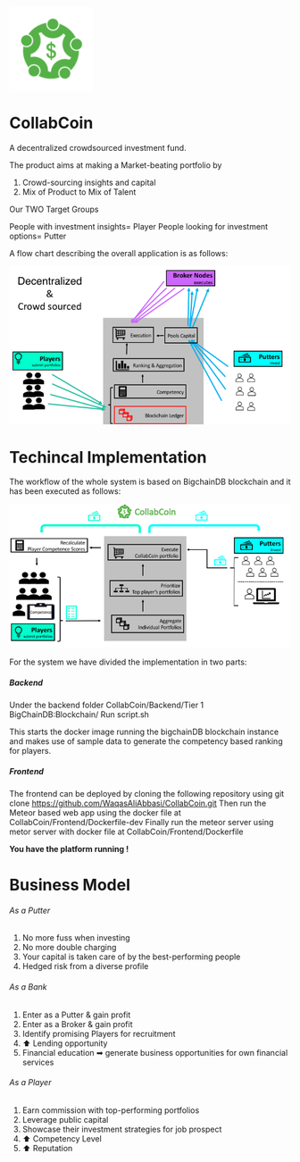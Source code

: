  <img src="/logo.png" width="150" align= "center"/>

# CollabCoin

A decentralized crowdsourced investment fund.

The product aims at making a Market-beating portfolio by 
1. Crowd-sourcing insights and capital
2. Mix of Product to Mix of Talent

Our TWO Target Groups

People with investment insights= Player
People looking for investment options= Putter

A flow chart describing the overall application is as follows:

<p align="center">
  <img src="/execution.png" width="800"/>
</p>


# Techincal Implementation 

The workflow of the whole system is based on BigchainDB blockchain and it has been executed as follows:

<p align="center">
  <img src="/CollabCoin-Workflow.png" width="800"/>
</p>

For the system we have divided the implementation in two parts:

##### Backend
Under the backend folder CollabCoin/Backend/Tier 1 BigChainDB:Blockchain/ 
Run script.sh 

This starts the docker image running the bigchainDB blockchain instance and makes use of sample data to generate the competency based ranking for players. 

##### Frontend

The frontend can be deployed by cloning the following repository using git clone https://github.com/WaqasAliAbbasi/CollabCoin.git
Then run the Meteor based web app using the docker file at CollabCoin/Frontend/Dockerfile-dev
Finally run the meteor server using metor server with docker file at CollabCoin/Frontend/Dockerfile

<b> You have the platform running ! </b>

# Business Model

###### As a Putter

1. No more fuss when investing
2. No more double charging
3. Your capital is taken care of by the best-performing people 
4. Hedged risk from a diverse profile

###### As a Bank
1. Enter as a Putter & gain profit
2. Enter as a Broker & gain profit
3. Identify promising Players for recruitment
4. ⬆ Lending opportunity
5. Financial education ➡ generate business opportunities for own financial services

###### As a Player
1. Earn commission with top-performing portfolios
2. Leverage public capital
3. Showcase their investment strategies for job prospect
4. ⬆ Competency Level
5. ⬆ Reputation








